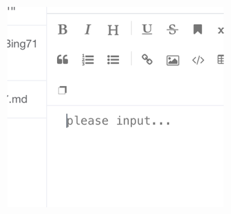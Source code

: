 ![title](https://raw.githubusercontent.com/uwci/m/master/pics/2019/06/30/1561828153239-1561828153244.png)
